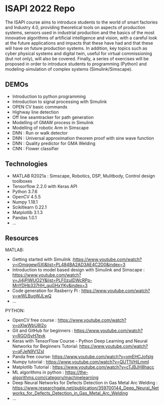 # ISAPI 2022 Repo

The ISAPI course aims to introduce students to the world of smart factories and Industry 4.0, providing theoretical tools on aspects of production systems, sensors used in industrial production and the basics of the most innovative algorithms of artificial intelligence and vision, with a careful look at the future applications and impacts that these have had and that these will have on future production systems. In addition, key topics such as cyber physical systems and digital twin, useful for virtual commissioning (but not only), will also be covered. Finally, a series of exercises will be proposed in order to introduce students to programming (Python) and modeling-simulation of complex systems (Simulink/Simscape).

## DEMOs

* Introduction to python programming
* Introduction to signal processing with Simulink
* OPEN CV basic commands
* Highway line detection
* Off line seamtracker for path generation 
* Modelling of GMAW process in Simulink
* Modelling of robotic Arm in Simscape
* DNN : Run or walk detector
* DNN : Universal approximation theorem proof with sine wave function
* DNN : Quality predictor for GMA Welding
* CNN : Flower classifier


## Technologies
* MATLAB R2021a : Simscape, Robotics, DSP, Mulitbody, Control design toolboxes
* Tensorflow 2.2.0 with Keras API
* Python 3.7.6
* OpenCV 4.5.5
* Numpy 1.18.1
* Scikitlearn 0.22.1
* Matplotlib 3.1.3
* Pandas 1.0.1
* ...
## Resources 

MATLAB: 
* Getting started with Simulink :https://www.youtube.com/watch?v=iOmqgewj5XI&list=PL484BA2AD3AE4C2D0&index=3
* Introduction to model based design with Simulink and Simscape : https://www.youtube.com/watch?v=Jj4jPiWUO2Y&list=PLF0zuIDWcRPp-MnYDHb337HH_guGHxYKy&index=3
* Code generation for Rasberry Pi : https://www.youtube.com/watch?v=wWLBugWJLwQ
* ...

PYTHON: 
* OpenCV free course : https://www.youtube.com/watch?v=oXlwWbU8l2o
* Git and GitHub for beginners : https://www.youtube.com/watch?v=RGOj5yH7evk
* Keras with TensorFlow Course - Python Deep Learning and Neural Networks for Beginners Tutorial: https://www.youtube.com/watch?v=qFJeN9V1ZsI
* Panda free course: https://www.youtube.com/watch?v=vmEHCJofslg
* Numpy tutorial : https://www.youtube.com/watch?v=QUT1VHiLmmI
* Matplotlib Tutorial : https://www.youtube.com/watch?v=cTJBJH8hacc
* ML algorithms in python : https://the-algorithms.com/category/machinelearning
* Deep Neural Networks for Defects Detection in Gas Metal Arc Welding : https://www.researchgate.net/publication/359700144_Deep_Neural_Networks_for_Defects_Detection_in_Gas_Metal_Arc_Welding
* ...
